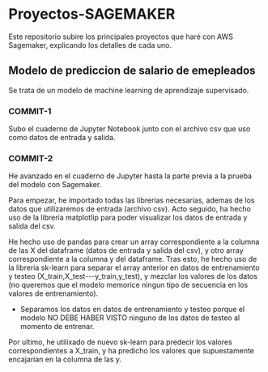 # Proyectos-SAGEMAKER #
Este repositorio subire los principales proyectos que haré con AWS Sagemaker, explicando los detalles de cada uno.



## Modelo de prediccion de salario de emepleados ##
Se trata de un modelo de machine learning de aprendizaje supervisado.

### COMMIT-1 ###

Subo el cuaderno de Jupyter Notebook junto con el archivo csv que uso como datos de entrada y salida.

### COMMIT-2 ###

He avanzado en el cuaderno de Jupyter hasta la parte previa a la prueba del modelo con Sagemaker.

Para empezar, he importado todas las librerias necesarias, ademas de los datos que utilizaremos de entrada (archivo csv).
Acto seguido, ha hecho uso de la libreria matplotlip para poder visualizar los datos de entrada y salida del csv.

He hecho uso de pandas para crear un array correspondiente a la columna de las X del dataframe (datos de entrada y salida del csv), y otro array
correspondiente a la columna y del dataframe.
Tras esto, he hecho uso de la libreria sk-learn para separar el array anterior en datos de entrenamiento y testeo (X_train,X_test---y_train,y_test),
y mezclar los valores de los datos (no queremos que el modelo memorice ningun tipo de secuencia en los valores de entrenamiento).

   - Separamos los datos en datos de entrenamiento y testeo porque el modelo NO DEBE HABER VISTO ninguno de los datos de testeo al momento de entrenar.

Por ultimo, he utilixado de nuevo sk-learn para predecir los valores correspondientes a X_train, y ha predicho los valores que supuestamente encajarian 
en la columna de las y.








